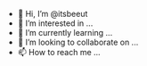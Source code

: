- 👋 Hi, I’m @itsbeeut
- 👀 I’m interested in ...
- 🌱 I’m currently learning ...
- 💞️ I’m looking to collaborate on ...
- 📫 How to reach me ...

<!---
itsbeeut/itsbeeut is a ✨ special ✨ repository because its `README.md` (this file) appears on your GitHub profile.
You can click the Preview link to take a look at your changes.
--->
